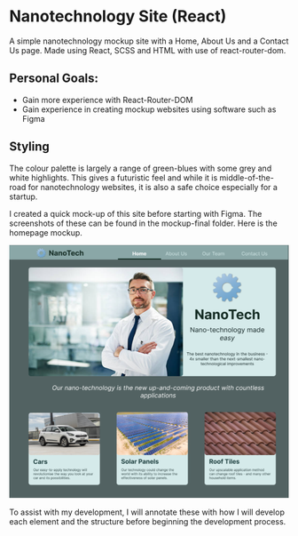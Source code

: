 # Nanotechnology Site (React)

A simple nanotechnology mockup site with a Home, About Us and a Contact Us page. Made using React, SCSS and HTML with use of react-router-dom.

## Personal Goals:

-   Gain more experience with React-Router-DOM
-   Gain experience in creating mockup websites using software such as Figma

## Styling

The colour palette is largely a range of green-blues with some grey and white highlights. This gives a futuristic feel and while it is middle-of-the-road for nanotechnology websites, it is also a safe choice especially for a startup.

I created a quick mock-up of this site before starting with Figma. The screenshots of these can be found in the mockup-final folder. Here is the homepage mockup.

![Mockup of Homepage](./mockup-final/mockup-home.PNG)

To assist with my development, I will annotate these with how I will develop each element and the structure before beginning the development process.
